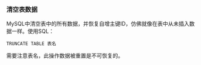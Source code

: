 ### 清空表数据

MySQL中清空表中的所有数据，并恢复自增主键ID，仿佛就像在表中从未插入数据一样。使用SQL：
```
TRUNCATE TABLE 表名
```
需要注意表名，此操作数据被重置是不可恢复的。